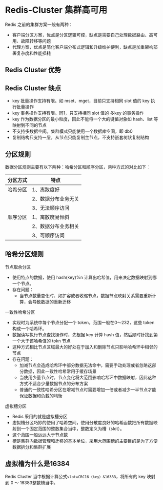 # Redis-Cluster 集群高可用

Redis 之前的集群方案一般有两种：

- 客户端分区方案，优点是分区逻辑可控，缺点是需要自己处理数据路由、高可用、故障转移等问题
- 代理方案，优点是简化客户端分布式逻辑和升级维护便利，缺点是加重架构部署复杂度和性能损耗

## Redis Cluster 优势



## Redis Cluster 缺点

- key 批量操作支持有限。如 mset、mget，目前只支持相同 slot 值的 key 执行批量操作
- key 事务操作支持有限。同1，只支持相同 slot 值的 多key 的事务操作
- key 作为数据分区的最小粒度，因此不能将一个大的键值对象如 hash、list 等映射到不同的节点
- 不支持多数据空间。集群模式只能使用一个数据库空间，即 db0
- 复制结构只支持一层，从节点只能复制主节点，不支持嵌套树状复制结构

## 分区规则

数据分区规则主要有以下两种：哈希分区和顺序分区，两种方式的对比如下：

| 分区方式 | 特点                |
| -------- | ------------------- |
| 哈希分区 | 1、离散度好         |
|          | 2、数据分布业务无关 |
|          | 3、无法顺序访问     |
| 顺序分区 | 1、离散度易倾斜     |
|          | 2、数据分布业务相关 |
|          | 3、可顺序访问       |



## 哈希分区规则

节点取余分区

- 使用特点的数据，使用 hash(key)%n 计算出哈希值，用来决定数据映射到哪一个节点。
- 存在问题：
  - 当节点数量变化时，如扩容或者收缩节点，数据节点映射关系需要重新计算，会导致数据的重新迁移

一致性哈希分区

- 实现时为系统中每个节点分配一个 token，范围一般在0～232，这些 token 构成一个哈希环。
- 数据读写执行节点查找操作时，先根据 key 计算 hash 值，然后顺时针找到第一个大于该哈希值的 tokn 节点
- 这种方式相比节点区域最大的好处在于加入和删除节点只影响哈希环中相邻的节点
- 存在问题：
  - 加减节点会造成哈希环中部分数据无法命中，需要手动处理或者忽略这部分数据，因此一致性哈希常用于缓存场景
  - 当使用少量节点时，节点变化将大范围影响哈希环中数据映射，因此这种方式不适合少量数据节点的分布方案
  - 普通的一致性哈希分区在增减节点时需要增加一倍或者减少一半节点才能保证数据和负载的均衡

虚拟槽分区

- Redis 采用的就是虚拟槽分区
- 虚拟槽分区巧妙的使用了哈希空间，使用分散度良好的哈希函数把所有数据映射到一个固定范围的整数集合当中，整数定义为槽（slot）。
- 这个范围一般远远大于节点数
- 槽是集群内数据管理和迁移的基本单位，采用大范围槽的主要目的是为了方便数据拆分和集群扩展

## 虚拟槽为什么是16384

Redis Cluster  当中根据计算公式`slot=CRC16（key）&16383`，将所有的 key 映射到 0 ～ 16383整数槽当中。